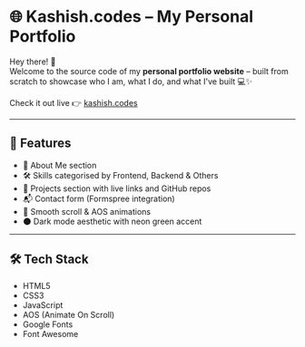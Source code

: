 # 🌐 Kashish.codes – My Personal Portfolio

Hey there! 👋  
Welcome to the source code of my **personal portfolio website** – built from scratch to showcase who I am, what I do, and what I've built 💻✨

Check it out live 👉 [kashish.codes](https://github.com/kashish2410/kashish.codes)

---

## 💫 Features

- 🧠 About Me section
- 🛠️ Skills categorised by Frontend, Backend & Others
- 💼 Projects section with live links and GitHub repos
- 📬 Contact form (Formspree integration)
- 💅 Smooth scroll & AOS animations
- 🌑 Dark mode aesthetic with neon green accent

---

## 🛠️ Tech Stack

- HTML5
- CSS3
- JavaScript
- AOS (Animate On Scroll)
- Google Fonts
- Font Awesome




